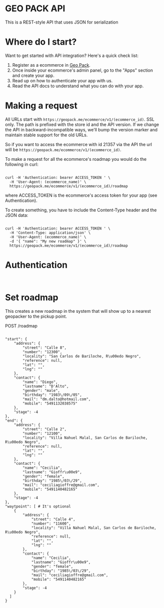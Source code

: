 # GEO PACK API

This is a REST-style API that uses JSON for serialization

# Where do I start?

Want to get started with API integration? Here's a quick check list:

1. Register as a ecommerce in [Geo Pack](https://geopack.me/ecommerce/sign_up).
2. Once inside your ecommerce's admin panel, go to the "Apps" section and create your app.
3. Read up on how to authenticate your app with us.
4. Read the API docs to understand what you can do with your app.

# Making a request

All URLs start with `https://geopack.me/ecommerce/v1/(ecommerce_id)`. SSL only. The path is prefixed with the store id and the API version. If we change the API in backward-incompatible ways, we'll bump the version marker and maintain stable support for the old URLs.

So if you want to access the ecommerce with id 21357 via the API the url will be `https://geopack.me/ecommerce/v1/(ecommerce_id)`.

To make a request for all the ecommerce's roadmap you would do the following in curl:

```shell

curl -H 'Authentication: bearer ACCESS_TOKEN ' \
  -H 'User-Agent: (ecommerce_name)' \
  https://geopack.me/ecommerce/v1/(ecommerce_id)/roadmap

```

where ACCESS_TOKEN is the ecommerce's access token for your app (see Authentication).

To create something, you have to include the Content-Type header and the JSON data:

```shell

curl -H 'Authentication: bearer ACCESS_TOKEN ' \
  -H 'Content-Type: application/json' \
  -H 'User-Agent: (ecommerce_name)' \
  -d '{ "name": "My new roadmap" }' \
  https://geopack.me/ecommerce/v1/(ecommerce_id)/roadmap

```

# Authentication
```shell


```


# Set roadmap

This creates a new roadmap in the system that will show up to a nearest geopacker to the pickup point.

POST /roadmap

```shell

"start": {
    "address": {
        "street": "Calle 8",
        "number": "12300",
        "locality": "San Carlos de Bariloche, R\u00edo Negro",
        "reference": null,
        "lat": "",
        "lng": ""
    },
    "contact": {
        "name": "Diego",
        "lastname": "D'Alto",
        "gender": "male",
        "birthday": "1983\/09\/05",
        "mail": "dm.dalto@hotmail.com",
        "mobile": "5491132038575"
    },
    "stage": -4
},
"end": {
    "address": {
        "street": "Calle 2",
        "number": "12100",
        "locality": "Villa Nahuel Malal, San Carlos de Bariloche, R\u00edo Negro",
        "reference": null,
        "lat": "",
        "lng": ""
    },
    "contact": {
        "name": "Cecilia",
        "lastname": "Gioffr\u00e9",
        "gender": "female",
        "birthday": "1985\/03\/29",
        "mail": "ceciliagioffre@gmail.com",
        "mobile": "5491140482165"
    },
    "stage": -4
},
"waytpoint": [ # It's optional
    {
        "address": {
            "street": "Calle 4",
            "number": "11600",
            "locality": "Villa Nahuel Malal, San Carlos de Bariloche, R\u00edo Negro",
            "reference": null,
            "lat": "",
            "lng": ""
        },
        "contact": {
            "name": "Cecilia",
            "lastname": "Gioffr\u00e9",
            "gender": "female",
            "birthday": "1985\/03\/29",
            "mail": "ceciliagioffre@gmail.com",
            "mobile": "5491140482165"
        },
        "stage": -4
    }
  ]
}

```


